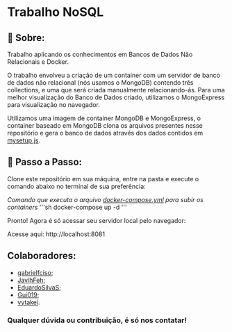 # Trabalho NoSQL

## 📌 Sobre:
Trabalho aplicando os conhecimentos em Bancos de Dados Não Relacionais e Docker.

O trabalho envolveu a criação de um container com um servidor de banco de dados não relacional (nós usamos o MongoDB) contendo três collections, e uma que será criada manualmente relacionando-ás. Para uma melhor visualização do Banco de Dados criado, utilizamos o MongoExpress para visualização no navegador.

Utilizamos uma imagem de container MongoDB e MongoExpress, o container baseado em MongoDB clona os arquivos presentes nesse repositório e gera o banco de dados através dos dados contidos em [mysetup.js](https://github.com/gabrielfcisco/Trabalho_NoSQL/blob/main/mysetup.js).

## 📝 Passo a Passo:

Clone este repositório em sua máquina, entre na pasta e execute o comando abaixo no terminal de sua preferência:

_Comando que executa o arquivo [docker-compose.yml](https://github.com/gabrielfcisco/Trabalho_NoSQL/blob/main/docker-compose.yml) para subir os containers_
'''sh
docker-compose up -d
'''

Pronto! Agora é só acessar seu servidor local pelo navegador:

Acesse aqui: http://localhost:8081

## Colaboradores:
-  [gabrielfciso](https://github.com/gabrielfcisco/);
-  [JavihFeh](https://github.com/JavihFeh/);
-  [EduardoSilvaS](https://github.com/EduardoSilvaS/);
-  [Gui019](https://github.com/Gui019);
-  [vytakei](https://github.com/vytakei).

### Qualquer dúvida ou contribuição, é só nos contatar!
 
